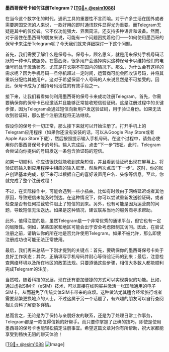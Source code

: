 **墨西哥保号卡如何注册Telegram？[[TG💪+ @esim1088](https://t.me/s/esim1088)]**

在当今这个数字化的时代，通讯工具的重要性不言而喻。对于许多生活在国外或者需要跨国交流的人来说，一款好用的即时通讯软件显得尤为重要。而Telegram无疑是其中的佼佼者。它不仅功能强大、界面简洁，还支持多种语言和设备。然而，对于居住在墨西哥的朋友来说，可能有一个问题困扰着他们——如何使用墨西哥的保号卡来注册Telegram呢？今天我们就来详细探讨一下这个问题。

首先，我们需要了解什么是保号卡。保号卡，顾名思义，就是用来保持手机号码活跃的一种卡片或服务。在墨西哥，很多用户会选择购买这种保号卡以维持他们的电话号码处于激活状态，尤其是在长期不在国内的情况下。那么，为什么会有这样的需求呢？因为手机号码一旦停机超过一定时间，运营商可能会回收该号码，并将其重新分配给其他用户。这对于希望保留个人号码的人来说显然是不可接受的。因此，保号卡成为了维持号码活性的有效手段之一。

接下来，让我们看看如何利用墨西哥的保号卡来成功注册Telegram。首先，你需要确保你的保号卡已经激活并且能够正常接收短信验证码。这是注册过程中的关键步骤，因为Telegram会通过短信向新用户发送验证码，用于验证身份。如果无法收到验证码，那么整个注册流程将无法继续。

假设你的保号卡一切正常，那么接下来就可以开始注册了。打开手机上的Telegram应用程序（如果你还没有安装的话，可以从Google Play Store或者Apple App Store下载），然后按照提示输入手机号码。在这个过程中，请务必使用你的墨西哥保号卡的号码。输入完成后，点击“下一步”按钮。此时，Telegram会尝试向你提供的号码发送一条包含验证码的短信。

如果一切顺利，你应该很快就能收到这条短信，并且看到验证码出现在屏幕上。将验证码输入到应用程序中相应的输入框里，然后再次点击“下一步”。这时，你的账户创建基本完成，接下来可以根据自己的喜好设置用户名、头像等信息。至此，你就完成了整个注册过程！

不过，在实际操作中，可能会遇到一些小插曲。比如有时候由于网络延迟或者其他原因，导致短信未能及时到达。在这种情况下，你可以尝试重新发送验证码，或者检查是否有任何拦截软件阻止了短信的到来。另外，也有可能是因为运营商的问题，导致短信无法送达。如果是这种情况，建议联系当地的服务商寻求帮助。

此外，值得注意的是，虽然Telegram是一个非常优秀的通讯平台，但它也有一定的局限性。例如，某些国家和地区可能会出于安全考虑限制其访问。因此，在尝试注册之前，请确认你的所在地是否允许使用Telegram。如果不被允许，那么即使注册成功也可能无法正常使用。

最后，我们再来总结一下刚才提到的关键点：首先，要确保你的墨西哥保号卡处于良好工作状态；其次，正确填写手机号码并耐心等待验证码的到来；最后，注意检查网络环境以及所在地区的政策法规。只要遵循这些步骤，相信大多数人都能顺利完成Telegram的注册。

当然啦，随着科技的发展，现在还有更加便捷的方式可以实现类似的功能。比如，通过虚拟SIM卡（eSIM）技术，可以直接在线购买并激活一张国际通用的电子SIM卡，从而避免了传统实体SIM卡带来的麻烦。这种做法尤其适合经常旅行或者需要频繁更换地点的人士。不过这属于另一个话题了，有兴趣的朋友可以自行查阅相关资料了解更多详情。

总而言之，无论是为了保持与亲朋好友的联系，还是为了处理日常工作事务，Telegram都是一款值得信赖的好帮手。而只要你掌握了正确的技巧，即使是使用墨西哥的保号卡也能轻松搞定注册事宜。希望这篇文章对你有所帮助，祝大家都能享受到畅快无阻的聊天体验！

[[TG💪+ @esim1088](https://t.me/s/esim1088) ![Image](https://i.postimg.cc/4NQfJmqS/Snipaste-2025-05-13-00-14-12.png)]